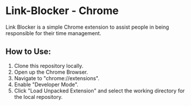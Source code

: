 <h1>Link-Blocker - Chrome</h1>
Link Blocker is a simple Chrome extension to assist people in being responsible for their time management.

<h2>How to Use:</h2>
<ol>
  <li>Clone this repository locally.</li>
  <li>Open up the Chrome Browser.</li>
  <li>Navigate to "chrome://extensions".</li>
  <li>Enable "Developer Mode".</li>
  <li>Click "Load Unpacked Extension" and select the working directory for the local repository.</li>
</ol>

